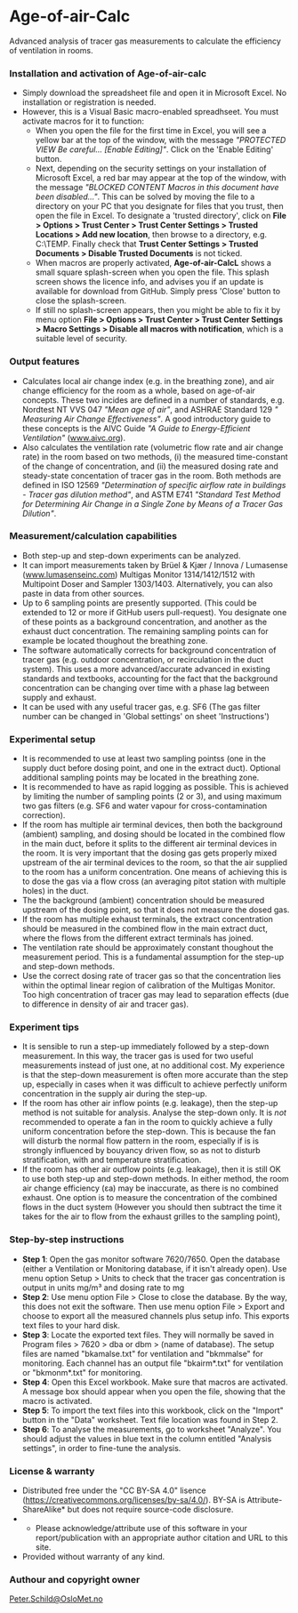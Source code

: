 # Age-of-air-Calc
Advanced analysis of tracer gas measurements to calculate the efficiency of ventilation in rooms.

### Installation and activation of Age-of-air-calc
- Simply download the spreadsheet file and open it in Microsoft Excel. No installation or registration is needed.
- However, this is a Visual Basic macro-enabled spreadhseet. You must activate macros for it to function: 
  - When you open the file for the first time in Excel, you will see a yellow bar at the top of the window, with the message *"PROTECTED VIEW Be careful... [Enable Editing]"*. Click on the 'Enable Editing' button. 
  - Next, depending on the security settings on your installation of Microsoft Excel, a red bar may appear at the top of the window, with the message *"BLOCKED CONTENT Macros in this document have been disabled..."*. This can be solved by moving the file to a directory on your PC that you designate for files that you trust, then open the file in Excel. To designate a 'trusted directory', click on **File > Options > Trust Center > Trust Center Settings > Trusted Locations > Add new location**, then browse to a directory, e.g. C:\TEMP\. Finally check that **Trust Center Settings > Trusted Documents > Disable Trusted Documents**  is not ticked.
  - When macros are properly activated, **Age-of-air-CalcL** shows a small square splash-screen when you open the file. This splash screen shows the licence info, and advises you if an update is available for download from GitHub. Simply press 'Close' button to close the splash-screen. 
  - If still no splash-screen appears, then you might be able to fix it by menu option **File > Options > Trust Center > Trust Center Settings > Macro Settings > Disable all macros with notification**, which is a suitable level of security.

### Output features
- Calculates local air change index (e.g. in the breathing zone), and air change efficiency for the room as a whole, based on age-of-air concepts. These two incides are defined in a number of standards, e.g. Nordtest NT VVS 047 *"Mean age of air"*, and ASHRAE Standard 129 *" Measuring Air Change Effectiveness"*. A good introductory guide to these concepts is the AIVC Guide *"A Guide to Energy-Efficient Ventilation"* (www.aivc.org).
- Also calculates the ventilation rate (volumetric flow rate and air change rate) in the room based on two methods, (i) the measured time-constant of the change of concentration, and (ii) the measured dosing rate and steady-state concentation of tracer gas in the room. Both methods are defined in ISO 12569 *"Determination of specific airflow rate in buildings - Tracer gas dilution method"*, and ASTM E741 *"Standard Test Method for Determining Air Change in a Single Zone by Means of a Tracer Gas Dilution"*.

### Measurement/calculation capabilities
- Both step-up and step-down experiments can be analyzed.
- It can import measurements taken by Brüel & Kjær / Innova / Lumasense (www.lumasenseinc.com) Multigas Monitor 1314/1412/1512 with Multipoint Doser and Sampler 1303/1403. Alternatively, you can also paste in data from other sources.
- Up to 6 sampling points are presently supported. (This could be extended to 12 or more if GitHub users pull-request). You designate one of these points as a background concentration, and another as the exhaust duct concentration. The remaining sampling points can for example be located thoughout the breathing zone.
- The software automatically corrects for background concentration of tracer gas (e.g. outdoor concentration, or recirculation in the duct system). This uses a more advanced/accurate advanced in existing standards and textbooks, accounting for the fact that the background concentration can be changing over time with a phase lag between supply and exhaust.
- It can be used with any useful tracer gas, e.g. SF6 (The gas filter number can be changed in 'Global settings' on sheet 'Instructions')

### Experimental setup
- It is recommended to use at least two sampling pointss (one in the supply duct before dosing point, and one in the extract duct). Optional additional sampling points may be located in the breathing zone.
- It is recommended to have as rapid logging as possible. This is achieved by limiting the number of sampling points (2 or 3), and using maximum two gas filters (e.g. SF6 and water vapour for cross-contamination correction).
- If the room has multiple air terminal devices, then both the background (ambient) sampling, and dosing should be located in the combined flow in the main duct, before it splits to the different air terminal devices in the room. It is very important that the dosing gas gets properly mixed upstream of the air terminal devices to the room, so that the air supplied to the room has a uniform concentration. One means of achieving this is to dose the gas via a flow cross (an averaging pitot station with multiple holes) in the duct.
- The the background (ambient) concentration should be measured upstream of the dosing point, so that it does not measure the dosed gas.
- If the room has multiple exhaust terminals, the extract concentration should be measured in the combined flow in the main extract duct, where the flows from the different extract terminals has joined.
- The ventilation rate should be approximately constant thoughout the measurement period. This is a fundamental assumption for the step-up and step-down methods.
- Use the correct dosing rate of tracer gas so that the concentration lies within the optimal linear region of calibration of the Multigas Monitor. Too high concentration of tracer gas may lead to separation effects (due to difference in density of air and tracer gas).

### Experiment tips
- It is sensible to run a step-up immediately followed by a step-down measurement. In this way, the tracer gas is used for two useful measurements instead of just one, at no additional cost. My experience is that the step-down measurement is often more accurate than the step up, especially in cases when it was difficult to achieve perfectly uniform concentration in the supply air during the step-up.
- If the room has other air inflow points (e.g. leakage), then the step-up method is not suitable for analysis. Analyse the step-down only. It is *not* recommended to operate a fan in the room to quickly achieve a fully uniform concentration before the step-down. This is because the fan will disturb the normal flow pattern in the room, especially if is is strongly influenced by bouyancy driven flow, so as not to disturb stratification, with and temperature stratification.
- If the room has other air outflow points (e.g. leakage), then it is still OK to use both step-up and step-down methods. In either method, the room air change efficiency (εa) may be inaccurate, as there is no combined exhaust. One option is to measure the concentration of the combined flows in the duct system (However you should then subtract the time it takes for the air to flow from the exhaust grilles to the sampling point),

### Step-by-step instructions
- **Step 1**: Open the gas monitor software 7620/7650. Open the database (either a Ventilation or Monitoring database, if it isn't already open). Use menu option Setup > Units to check that the tracer gas concentration is output in units mg/m³ and dosing rate to mg
- **Step 2**: Use menu option File > Close to close the database. By the way, this does not exit the software. Then use menu option File > Export and choose to export all the measured channels plus setup info. This exports text files to your hard disk.
- **Step 3**: Locate the exported text files. They will normally be saved in Program files > 7620 > dba or dbm > (name of database). The setup files are named "bkamalse.txt" for ventilation and "bkmmalse" for monitoring. Each channel has an output file "bkairm*.txt" for ventilation or "bkmonm*.txt" for monitoring.
- **Step 4**: Open this Excel workbook. Make sure that macros are activated. A message box should appear when you open the file, showing that the macro is activated.
- **Step 5**: To import the text files into this workbook, click on the "Import" button in the "Data" worksheet. Text file location was found in Step 2.
- **Step 6**: To analyse the measurements, go to worksheet "Analyze". You should adjust the values in blue text in the column entitled "Analysis settings", in order to fine-tune the analysis.

### License & warranty
- Distributed free under the "CC BY-SA 4.0" lisence (https://creativecommons.org/licenses/by-sa/4.0/). BY-SA is Attribute-ShareAlike* but does not require source-code disclosure.
- * Please acknowledge/attribute use of this software in your report/publication with an appropriate author citation and URL to this site.
- Provided without warranty of any kind.

### Authour and copyright owner
Peter.Schild@OsloMet.no

